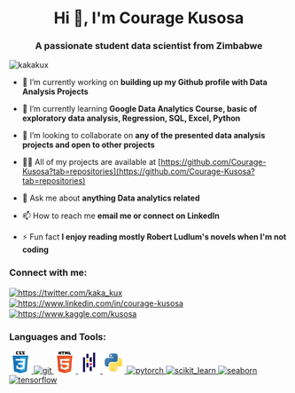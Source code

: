 <h1 align="center">Hi 👋, I'm Courage Kusosa</h1>
<h3 align="center">A passionate student data scientist from Zimbabwe</h3>

<p align="left"> <img src="https://komarev.com/ghpvc/?username=kakakux&label=Profile%20views&color=0e75b6&style=flat" alt="kakakux" /> </p>

- 🔭 I’m currently working on **building up my Github profile with Data Analysis Projects**

- 🌱 I’m currently learning **Google Data Analytics Course, basic of exploratory data analysis, Regression, SQL, Excel, Python**

- 👯 I’m looking to collaborate on **any of the presented data analysis projects and open to other projects**

- 👨‍💻 All of my projects are available at [https://github.com/Courage-Kusosa?tab=repositories](https://github.com/Courage-Kusosa?tab=repositories)

- 💬 Ask me about **anything Data analytics related**

- 📫 How to reach me **email me or connect on LinkedIn**

- ⚡ Fun fact **I enjoy reading mostly Robert Ludlum's novels when I'm not coding**

<h3 align="left">Connect with me:</h3>
<p align="left">
<a href="https://twitter.com/https://twitter.com/kaka_kux" target="blank"><img align="center" src="https://raw.githubusercontent.com/rahuldkjain/github-profile-readme-generator/master/src/images/icons/Social/twitter.svg" alt="https://twitter.com/kaka_kux" height="30" width="40" /></a>
<a href="https://linkedin.com/in/https://www.linkedin.com/in/courage-kusosa" target="blank"><img align="center" src="https://raw.githubusercontent.com/rahuldkjain/github-profile-readme-generator/master/src/images/icons/Social/linked-in-alt.svg" alt="https://www.linkedin.com/in/courage-kusosa" height="30" width="40" /></a>
<a href="https://kaggle.com/https://www.kaggle.com/kusosa" target="blank"><img align="center" src="https://raw.githubusercontent.com/rahuldkjain/github-profile-readme-generator/master/src/images/icons/Social/kaggle.svg" alt="https://www.kaggle.com/kusosa" height="30" width="40" /></a>
</p>

<h3 align="left">Languages and Tools:</h3>
<p align="left"> <a href="https://www.w3schools.com/css/" target="_blank" rel="noreferrer"> <img src="https://raw.githubusercontent.com/devicons/devicon/master/icons/css3/css3-original-wordmark.svg" alt="css3" width="40" height="40"/> </a> <a href="https://git-scm.com/" target="_blank" rel="noreferrer"> <img src="https://www.vectorlogo.zone/logos/git-scm/git-scm-icon.svg" alt="git" width="40" height="40"/> </a> <a href="https://www.w3.org/html/" target="_blank" rel="noreferrer"> <img src="https://raw.githubusercontent.com/devicons/devicon/master/icons/html5/html5-original-wordmark.svg" alt="html5" width="40" height="40"/> </a> <a href="https://pandas.pydata.org/" target="_blank" rel="noreferrer"> <img src="https://raw.githubusercontent.com/devicons/devicon/2ae2a900d2f041da66e950e4d48052658d850630/icons/pandas/pandas-original.svg" alt="pandas" width="40" height="40"/> </a> <a href="https://www.python.org" target="_blank" rel="noreferrer"> <img src="https://raw.githubusercontent.com/devicons/devicon/master/icons/python/python-original.svg" alt="python" width="40" height="40"/> </a> <a href="https://pytorch.org/" target="_blank" rel="noreferrer"> <img src="https://www.vectorlogo.zone/logos/pytorch/pytorch-icon.svg" alt="pytorch" width="40" height="40"/> </a> <a href="https://scikit-learn.org/" target="_blank" rel="noreferrer"> <img src="https://upload.wikimedia.org/wikipedia/commons/0/05/Scikit_learn_logo_small.svg" alt="scikit_learn" width="40" height="40"/> </a> <a href="https://seaborn.pydata.org/" target="_blank" rel="noreferrer"> <img src="https://seaborn.pydata.org/_images/logo-mark-lightbg.svg" alt="seaborn" width="40" height="40"/> </a> <a href="https://www.tensorflow.org" target="_blank" rel="noreferrer"> <img src="https://www.vectorlogo.zone/logos/tensorflow/tensorflow-icon.svg" alt="tensorflow" width="40" height="40"/> </a> </p>
